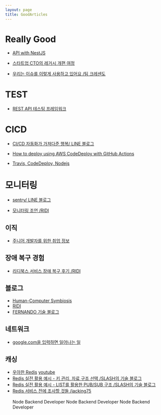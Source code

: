```yaml
---
layout: page
title: GoodArticles
---
```


# Really Good

- [API with NestJS](https://wanago.io/courses/api-with-nestjs/)

- [스타트업 CTO의 레거시 개편 여정](https://dev.wisedog.net/2020/04/18/%EC%99%B8%EC%A3%BC-%EB%A0%88%EA%B1%B0%EC%8B%9C%EB%A1%9C%EB%B6%80%ED%84%B0%EC%9D%98-%EC%97%AC%EC%A0%95-1%ED%8E%B8/)

- [우리는 이슈를 이렇게 사용하고 있어요 /팀 크레센도](https://mingeun.com/2020-06-24/team-crescendo-forte-memoirs/#%EC%9A%B0%EB%A6%AC%EB%8A%94-%EC%9D%B4%EC%8A%88%EB%A5%BC-%EC%9D%B4%EB%A0%87%EA%B2%8C-%EC%82%AC%EC%9A%A9%ED%95%98%EA%B3%A0-%EC%9E%88%EC%96%B4%EC%9A%94)

# TEST

- [REST API 테스팅 프레임워크](https://ridicorp.com/story/rest-api-testing/)

# CICD

- [CI/CD 자동화가 가져다준 행복/ LINE 블로그](https://engineering.linecorp.com/ko/blog/ci-cd-automation/)

- [How to deploy using AWS CodeDeploy with GitHub Actions](https://gist.github.com/jypthemiracle/edf6e92ed10960f3ac2e94fc6fd21a20)

- [Travis, CodeDeploy, Nodejs](https://velog.io/@jeff0720/Travis-CI-AWS-CodeDeploy-Docker-%EB%A1%9C-%EB%B0%B0%ED%8F%AC-%EC%9E%90%EB%8F%99%ED%99%94-%EB%B0%8F-%EB%AC%B4%EC%A4%91%EB%8B%A8-%EB%B0%B0%ED%8F%AC-%ED%99%98%EA%B2%BD-%EA%B5%AC%EC%B6%95%ED%95%98%EA%B8%B0)

# 모니터링

- [sentry/ LINE 블로그](https://engineering.linecorp.com/ko/blog/log-collection-system-sentry-on-premise/)

- [모니터링 조언 /RIDI](https://ridicorp.com/story/monitoring-howto/)

## 이직

- [주니어 개발자를 위한 취업 정보](https://github.com/jojoldu/junior-recruit-scheduler)

## 장애 복구 경험

- [리디북스 서비스 장애 복구 후기 /RIDI](https://ridicorp.com/story/idc-outage/)

## 블로그

- [Human-Computer Symbiosis](https://sangminpark.blog/)
- [RIDI](https://ridicorp.com/story-category/all/)
- [FERNANDO 기술 블로그](https://fernando.kr/general/2021-06-01-appstore-experience-review/)

## 네트워크

- [google.com을 입력하면 일어나는 일](https://bohyeon-n.github.io/)

## 캐싱

- [우아한 Redis](https://www.slideshare.net/charsyam2/redis-196314086) [youtube](https://www.youtube.com/watch?v=mPB2CZiAkKM)
- [Redis 실전 활용 예시 - 키 관리, 자료 구조 선택 /SLASH의 기술 블로그](https://slashuniverse.com/5)
- [Redis 실전 활용 예시 - LIST를 활용한 PUB/SUB 구조 /SLASH의 기술 블로그](https://slashuniverse.com/7?category=993311)
- [Redis 서비스 전에 조사할 것들 /jacking75](https://jacking75.github.io/DB_Redis_service/)
  <br><br>
  Node Backend Developer Node Backend Developer Node Backend Developer
